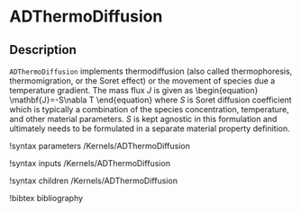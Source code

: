 # ADThermoDiffusion

## Description

`ADThermoDiffusion` implements thermodiffusion (also called thermophoresis, thermomigration, or the Soret effect)
or the movement of species due a temperature gradient. The mass flux $J$
is given as
\begin{equation}
\mathbf{J}=-S\nabla T
\end{equation}
where $S$ is Soret diffusion coefficient which is typically a combination of the
species concentration, temperature, and other material parameters. $S$ is kept
agnostic in this formulation and ultimately needs to be formulated in a separate
material property definition.

!syntax parameters /Kernels/ADThermoDiffusion

!syntax inputs /Kernels/ADThermoDiffusion

!syntax children /Kernels/ADThermoDiffusion

!bibtex bibliography
